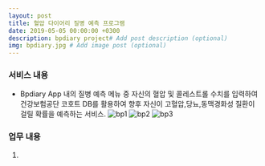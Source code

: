 ```yaml
---
layout: post
title: 혈압 다이어리 질병 예측 프로그램
date: 2019-05-05 00:00:00 +0300
description: bpdiary project# Add post description (optional)
img: bpdiary.jpg # Add image post (optional)
---
```


### 서비스 내용
- Bpdiary App 내의 질병 예측 메뉴 중 자신의 혈압 및 콜레스트롤 수치를 입력하여 건강보험공단 코호트 DB를 활용하여 향후 자신이 고혈압,당뇨,동맥경화성 질환이 걸릴 확률을 예측하는 서비스.
![bp1]({{site.baseurl}}/assets/img/bp1.jpg)
![bp2]({{site.baseurl}}/assets/img/bp2.jpg)
![bp3]({{site.baseurl}}/assets/img/bp3.jpg)
### 업무 내용
1. 
